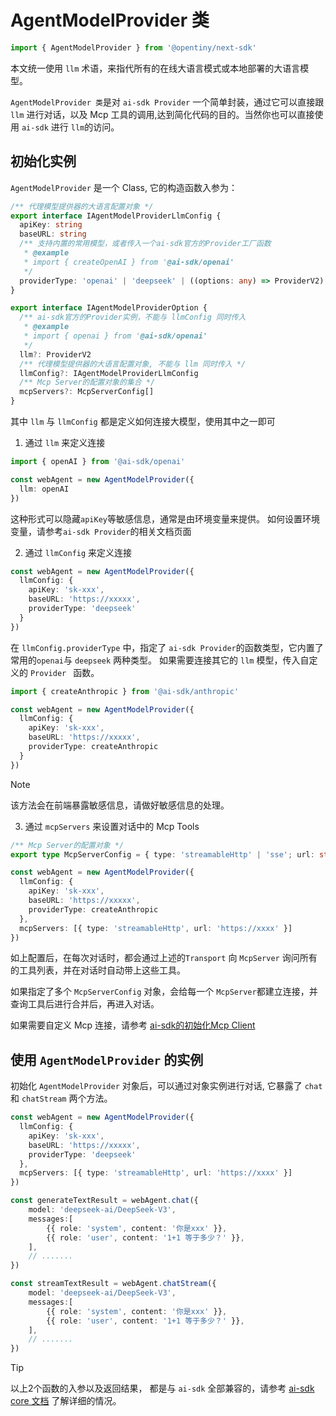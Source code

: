 # AgentModelProvider 类

```typescript
import { AgentModelProvider } from '@opentiny/next-sdk'
```
本文统一使用 `llm` 术语，来指代所有的在线大语言模式或本地部署的大语言模型。

`AgentModelProvider 类`是对 `ai-sdk Provider` 一个简单封装，通过它可以直接跟 `llm` 进行对话，以及 Mcp 工具的调用,达到简化代码的目的。当然你也可以直接使用 `ai-sdk` 进行 `llm`的访问。

## 初始化实例

`AgentModelProvider` 是一个 Class, 它的构造函数入参为：

```typescript
/** 代理模型提供器的大语言配置对象 */
export interface IAgentModelProviderLlmConfig {
  apiKey: string
  baseURL: string
  /** 支持内置的常用模型，或者传入一个ai-sdk官方的Provider工厂函数
   * @example
   * import { createOpenAI } from '@ai-sdk/openai'
   */
  providerType: 'openai' | 'deepseek' | ((options: any) => ProviderV2)
}

export interface IAgentModelProviderOption {
  /** ai-sdk官方的Provider实例，不能与 llmConfig 同时传入
   * @example
   * import { openai } from '@ai-sdk/openai'
   */
  llm?: ProviderV2
  /** 代理模型提供器的大语言配置对象, 不能与 llm 同时传入 */
  llmConfig?: IAgentModelProviderLlmConfig
  /** Mcp Server的配置对象的集合 */
  mcpServers?: McpServerConfig[]
}
```

其中 `llm` 与 `llmConfig` 都是定义如何连接大模型，使用其中之一即可

1. 通过 `llm` 来定义连接

```typescript
import { openAI } from '@ai-sdk/openai'

const webAgent = new AgentModelProvider({
  llm: openAI
})
```

这种形式可以隐藏`apiKey`等敏感信息，通常是由环境变量来提供。 如何设置环境变量，请参考`ai-sdk Provider`的相关文档页面

2. 通过 `llmConfig` 来定义连接

```typescript
const webAgent = new AgentModelProvider({
  llmConfig: {
    apiKey: 'sk-xxx',
    baseURL: 'https://xxxxx',
    providerType: 'deepseek'
  }
})
```

在 `llmConfig.providerType` 中，指定了 `ai-sdk Provider`的函数类型，它内置了常用的`openai`与 `deepseek` 两种类型。 如果需要连接其它的 `llm` 模型，传入自定义的 `Provider ` 函数。

```typescript
import { createAnthropic } from '@ai-sdk/anthropic'

const webAgent = new AgentModelProvider({
  llmConfig: {
    apiKey: 'sk-xxx',
    baseURL: 'https://xxxxx',
    providerType: createAnthropic
  }
})
```

> [!NOTE]
> 该方法会在前端暴露敏感信息，请做好敏感信息的处理。

3. 通过 `mcpServers` 来设置对话中的 Mcp Tools

```typescript
/** Mcp Server的配置对象 */
export type McpServerConfig = { type: 'streamableHttp' | 'sse'; url: string } | { tranport: MCPTransport }

const webAgent = new AgentModelProvider({
  llmConfig: {
    apiKey: 'sk-xxx',
    baseURL: 'https://xxxxx',
    providerType: createAnthropic
  },
  mcpServers: [{ type: 'streamableHttp', url: 'https://xxxx' }]
})
```

如上配置后，在每次对话时，都会通过上述的`Transport` 向 `McpServer` 询问所有的工具列表，并在对话时自动带上这些工具。

如果指定了多个 `McpServerConfig` 对象，会给每一个 `McpServer`都建立连接，并查询工具后进行合并后，再进入对话。

如果需要自定义 Mcp 连接，请参考 [ai-sdk的初始化Mcp Client](https://ai-sdk.dev/docs/ai-sdk-core/tools-and-tool-calling#initializing-an-mcp-client)

## 使用 `AgentModelProvider` 的实例

初始化 `AgentModelProvider` 对象后，可以通过对象实例进行对话, 它暴露了 `chat` 和 `chatStream` 两个方法。

```typescript
const webAgent = new AgentModelProvider({
  llmConfig: {
    apiKey: 'sk-xxx',
    baseURL: 'https://xxxxx',
    providerType: 'deepseek'
  },
  mcpServers: [{ type: 'streamableHttp', url: 'https://xxxx' }]
})

const generateTextResult = webAgent.chat({
    model: 'deepseek-ai/DeepSeek-V3',
    messages:[
        {{ role: 'system', content: '你是xxx' }},
        {{ role: 'user', content: '1+1 等于多少？' }},
    ],
    // .......
})

const streamTextResult = webAgent.chatStream({
    model: 'deepseek-ai/DeepSeek-V3',
    messages:[
        {{ role: 'system', content: '你是xxx' }},
        {{ role: 'user', content: '1+1 等于多少？' }},
    ],
    // .......
})

```

> [!TIP]
> 以上2个函数的入参以及返回结果， 都是与 `ai-sdk` 全部兼容的，请参考 [ai-sdk core 文档](https://ai-sdk.dev/docs/ai-sdk-core) 了解详细的情况。
